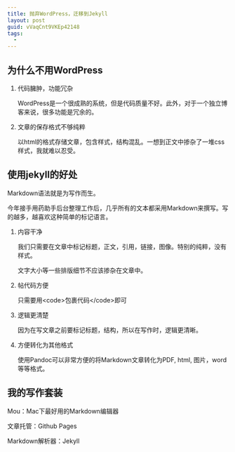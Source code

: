 ```yaml
---
title: 抛弃WordPress，迁移到Jekyll
layout: post
guid: vVaqCnt9VKEp42148
tags:
  - 
---
```


## 为什么不用WordPress


1. 代码臃肿，功能冗杂

	WordPress是一个很成熟的系统，但是代码质量不好。此外，对于一个独立博客来说，很多功能是冗余的。


2. 文章的保存格式不够纯粹

	以html的格式存储文章，包含样式，结构混乱。一想到正文中掺杂了一堆css样式，我就难以忍受。

## 使用jekyll的好处

Markdown语法就是为写作而生。

今年接手用药助手后台整理工作后，几乎所有的文本都采用Markdown来撰写。写的越多，越喜欢这种简单的标记语言。

1. 内容干净
	
	我们只需要在文章中标记标题，正文，引用，链接，图像。特别的纯粹，没有样式。
	
	文字大小等一些排版细节不应该掺杂在文章中。	
	
	
2. 帖代码方便

	只需要用\<code>包裹代码\</code>即可

3. 逻辑更清楚

	因为在写文章之前要标记标题，结构，所以在写作时，逻辑更清晰。
	
4. 方便转化为其他格式

	使用Pandoc可以非常方便的将Markdown文章转化为PDF, html, 图片，word等等格式。

	
## 我的写作套装

Mou：Mac下最好用的Markdown编辑器

文章托管：Github Pages

Markdown解析器：Jekyll